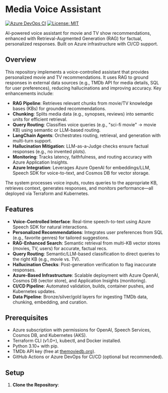 # Media Voice Assistant

[![Azure DevOps CI](https://img.shields.io/azure-devops/build/media-voice-assistant/main?color=0078D4)](https://dev.azure.com/your-org/media-voice-assistant/_build/latest?definitionId=1) [![License: MIT](https://img.shields.io/badge/License-MIT-yellow.svg)](https://opensource.org/licenses/MIT)

AI-powered voice assistant for movie and TV show recommendations, enhanced with Retrieval-Augmented Generation (RAG) for factual, personalized responses. Built on Azure infrastructure with CI/CD support.

## Overview

This repository implements a voice-controlled assistant that provides personalized movie and TV recommendations. It uses RAG to ground responses in external data sources (e.g., TMDb API for media details, SQL for user preferences), reducing hallucinations and improving accuracy. Key enhancements include:
- **RAG Pipeline**: Retrieves relevant chunks from movie/TV knowledge bases (KBs) for grounded recommendations.
- **Chunking**: Splits media data (e.g., synopses, reviews) into semantic units for efficient retrieval.
- **Query Routing**: Classifies voice queries (e.g., "sci-fi movie" → movie KB) using semantic or LLM-based routing.
- **LangChain Agents**: Orchestrates routing, retrieval, and generation with multi-turn support.
- **Hallucination Mitigation**: LLM-as-a-Judge checks ensure factual responses (e.g., no invented plots).
- **Monitoring**: Tracks latency, faithfulness, and routing accuracy with Azure Application Insights.
- **Azure Integration**: Leverages Azure OpenAI for embeddings/LLM, Speech SDK for voice-to-text, and Cosmos DB for vector storage.

The system processes voice inputs, routes queries to the appropriate KB, retrieves context, generates responses, and monitors performance—all deployed via Terraform and Kubernetes.

## Features
- **Voice-Controlled Interface**: Real-time speech-to-text using Azure Speech SDK for natural interactions.
- **Personalized Recommendations**: Integrates user preferences from SQL (e.g., favorite genres) for tailored suggestions.
- **RAG-Enhanced Search**: Semantic retrieval from multi-KB vector stores (movies, TV, users) for accurate, factual recs.
- **Query Routing**: Semantic/LLM-based classification to direct queries to the right KB (e.g., movie vs. TV).
- **Hallucination Checks**: Post-generation verification to flag inaccurate responses.
- **Azure-Based Infrastructure**: Scalable deployment with Azure OpenAI, Cosmos DB (vector store), and Application Insights (monitoring).
- **CI/CD Pipeline**: Automated validation, builds, container pushes, and Kubernetes updates.
- **Data Pipeline**: Bronze/silver/gold layers for ingesting TMDb data, chunking, embedding, and curation.

## Prerequisites
- Azure subscription with permissions for OpenAI, Speech Services, Cosmos DB, and Kubernetes (AKS).
- Terraform CLI (v1.0+), kubectl, and Docker installed.
- Python 3.10+ with pip.
- TMDb API key (free at [themoviedb.org](https://www.themoviedb.org/documentation/api)).
- GitHub Actions or Azure DevOps for CI/CD (optional but recommended).

## Setup

1. **Clone the Repository**:
